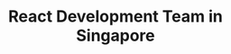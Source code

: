 ---
title: React Development Team in Singapore
permalink: /landings/react-developer-singapore
technology: React
location: Singapore
---